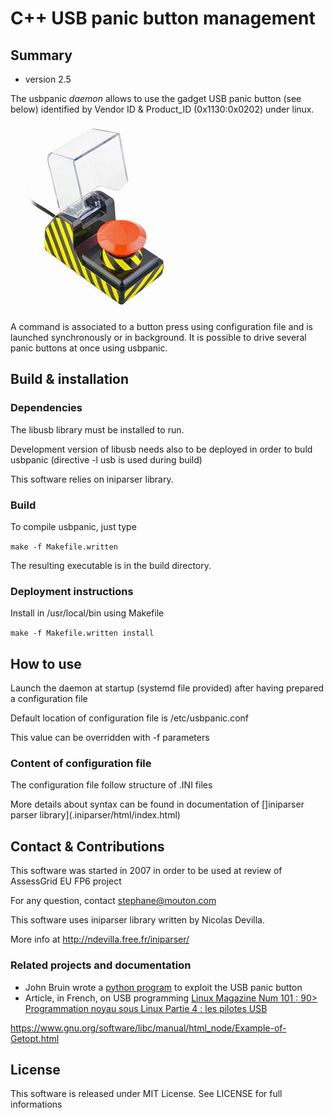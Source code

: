 # C++ USB panic button management #

## Summary ##
* version 2.5

The usbpanic _daemon_ allows to use the gadget USB panic button (see below) identified by Vendor ID & Product_ID (0x1130:0x0202) under linux.

![USB panic button](./usbpanicbutton.jpg)

A command is associated to a button press using configuration file and is launched synchronously or in background.
It is possible to drive several panic buttons at once using usbpanic.

## Build & installation ##
### Dependencies ###
The libusb library must be installed to run.

Development version of libusb needs also to be deployed in order to buld usbpanic (directive -l usb is used during build)

This software relies on iniparser library.

### Build ###
To compile usbpanic, just type

`make -f Makefile.written`

The resulting executable is in the build directory.

### Deployment instructions ###
Install in /usr/local/bin using Makefile

`make -f Makefile.written install`

## How to use ##

Launch the daemon at startup (systemd file provided) after having prepared a configuration file

Default location of configuration file is /etc/usbpanic.conf

This value can be overridden with -f parameters

### Content of configuration file ###

The configuration file follow structure of .INI files
 
More details about syntax can be found in documentation of []iniparser parser library](.iniparser/html/index.html)


## Contact & Contributions ##

This software was started in 2007 in order to be used at review of AssessGrid EU FP6 project

For any question, contact stephane@mouton.com

This software uses iniparser library written by Nicolas Devilla.

More info at http://ndevilla.free.fr/iniparser/

### Related projects and documentation ###

* John Bruin wrote a [python program](http://www.johnbruin.net/index.php/2008/11/30/new-software-for-your-usb-panic-button/) to exploit the USB panic button
* Article, in French, on USB programming [Linux Magazine Num 101 : 90> Programmation noyau sous Linux Partie 4 : les pilotes USB](http://ed-diamond.com/produit.php?ref=lmag101&id_rubrique=1&caracteristique=1-2-&caracdisp=2-3-)

https://www.gnu.org/software/libc/manual/html_node/Example-of-Getopt.html

## License ##
This software is released under MIT License. See LICENSE for full informations
